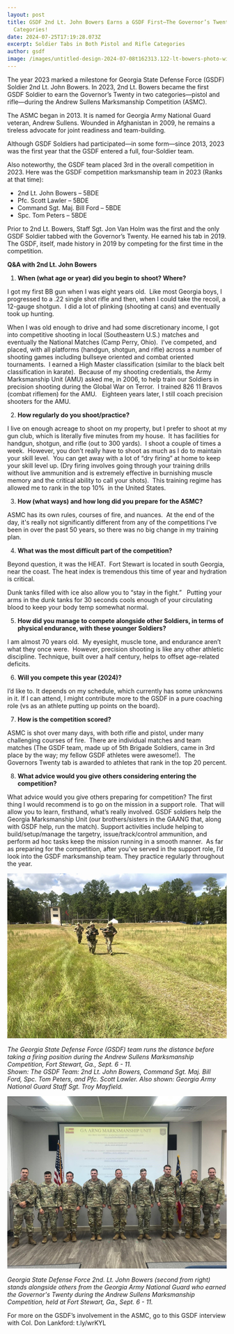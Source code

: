 ```yaml
---
layout: post
title: GSDF 2nd Lt. John Bowers Earns a GSDF First–The Governor’s Twenty in 2
  Categories!
date: 2024-07-25T17:19:28.073Z
excerpt: Soldier Tabs in Both Pistol and Rifle Categories
author: gsdf
image: /images/untitled-design-2024-07-08t162313.122-lt-bowers-photo-with-col-lankford-1-.png
---
```

The year 2023 marked a milestone for Georgia State Defense Force (GSDF) Soldier 2nd Lt.
John Bowers. In 2023, 2nd Lt. Bowers became the first GSDF Soldier to earn the
Governor’s Twenty in two categories—pistol and rifle—during the Andrew Sullens
Marksmanship Competition (ASMC).

The ASMC began in 2013. It is named for Georgia Army National Guard veteran, Andrew
Sullens. Wounded in Afghanistan in 2009, he remains a tireless advocate for joint
readiness and team-building. 

Although GSDF Soldiers had participated—in some form—since 2013, 2023 was the first
year that the GSDF entered a full, four-Soldier team. 

Also noteworthy, the GSDF team placed 3rd in the overall competition in 2023. Here was
the GSDF competition marksmanship team in 2023 (Ranks at that time): 

* 2nd Lt. John Bowers – 5BDE
* Pfc. Scott Lawler – 5BDE
* Command Sgt. Maj. Bill Ford – 5BDE
* Spc. Tom Peters – 5BDE 

Prior to 2nd Lt. Bowers, Staff Sgt. Jon Van Holm was the first and the only GSDF Soldier tabbed with the Governor’s Twenty. He earned his tab in 2019. The GSDF, itself, made history in 2019 by competing for the first time in the competition.

**Q&A with 2nd Lt. John Bowers**

1. **When (what age or year) did you begin to shoot? Where?** 

I got my first BB gun when I was eight years old.  Like most Georgia boys, I progressed to a .22 single shot rifle and then, when I could take the recoil, a 12-gauge shotgun.  I did a lot of plinking (shooting at cans) and eventually took up hunting. 

When I was old enough to drive and had some discretionary income, I got into competitive shooting in local (Southeastern U.S.) matches and eventually the National Matches (Camp Perry, Ohio).  I’ve competed, and placed, with all platforms (handgun, shotgun, and rifle) across a number of shooting games including bullseye oriented and combat oriented tournaments.  I earned a High Master classification (similar to the black belt classification in karate).  Because of my shooting credentials, the Army Marksmanship Unit (AMU) asked me, in 2006, to help train our Soldiers in precision shooting during the Global War on Terror.  I trained 826 11 Bravos (combat riflemen) for the AMU.   Eighteen years later, I still coach precision shooters for the AMU.

2. **How regularly do you shoot/practice?**

I live on enough acreage to shoot on my property, but I prefer to shoot at my gun club, which is literally five minutes from my house.  It has facilities for handgun, shotgun, and rifle (out to 300 yards).  I shoot a couple of times a week.  However, you don’t really have to shoot as much as I do to maintain your skill level.  You can get away with a lot of “dry firing” at home to keep your skill level up. (Dry firing involves going through your training drills without live ammunition and is extremely effective in burnishing muscle memory and the critical ability to call your shots).  This training regime has allowed me to rank in the top 10%  in the United States.

3. **How (what ways) and how long did you prepare for the ASMC?** 

ASMC has its own rules, courses of fire, and nuances.  At the end of the day, it's really not significantly different from any of the competitions I’ve been in over the past 50 years, so there was no big change in my training plan.

4. **What was the most difficult part of the competition?**

Beyond question, it was the HEAT.  Fort Stewart is located in south Georgia, near the coast. The heat index is tremendous this time of year and hydration is critical. 

Dunk tanks filled with ice also allow you to “stay in the fight.”   Putting your arms in the dunk tanks for 30 seconds cools enough of your circulating blood to keep your body temp somewhat normal.

5. **How did you manage to compete alongside other Soldiers, in terms of physical endurance, with these younger Soldiers?**

I am almost 70 years old.  My eyesight, muscle tone, and endurance aren’t what they once were.  However, precision shooting is like any other athletic discipline. Technique, built over a half century, helps to offset age-related deficits.  

6. **Will you compete this year (2024)?**

I’d like to. It depends on my schedule, which currently has some unknowns in it. If I can attend, I might contribute more to the GSDF in a pure coaching role (vs as an athlete putting up points on the board).

7. **How is the competition scored?**

ASMC is shot over many days, with both rifle and pistol, under many challenging courses of fire.  There are individual matches and team matches (The GSDF team, made up of 5th Brigade Soldiers, came in 3rd place by the way; my fellow GSDF athletes were awesome!).  The Governors Twenty tab is awarded to athletes that rank in the top 20 percent.

8. **What advice would you give others considering entering the competition?**

What advice would you give others preparing for competition? The first thing I would recommend is to go on the mission in a support role.  That will allow you to learn, firsthand, what’s really involved. GSDF soldiers help the Georgia Marksmanship Unit (our brothers/sisters in the GAANG that, along with GSDF help, run the match). Support activities include helping to build/setup/manage the
targetry, issue/track/control ammunition, and perform ad hoc tasks keep the mission running in a smooth manner.  As far as preparing for the competition, after you’ve served in the support role, I’d look into the GSDF marksmanship team. They practice regularly throughout the year.

![](/images/378860839_703895998448586_2949252924073931479_n-1-_team-photo-asmc-1-.jpg)

*The Georgia State Defense Force (GSDF) team runs the distance before taking a firing position during the Andrew Sullens Marksmanship Competition, Fort Stewart, Ga., Sept. 6 - 11.*\
*Shown: The GSDF Team: 2nd Lt. John Bowers, Command Sgt. Maj. Bill Ford, Spc. Tom Peters, and Pfc. Scott Lawler. Also shown: Georgia Army National Guard Staff Sgt. Troy Mayfield.*

![](/images/378326668_292014786873878_7331124469187306452_n-1-12st-asmc_cropped.jpg)

*Georgia State Defense Force 2nd. Lt. John Bowers (second from right) stands alongside others from the Georgia Army National Guard who earned the Governor's Twenty during the Andrew Sullens Marksmanship Competition, held at Fort Stewart, Ga., Sept. 6 - 11.*

For more on the GSDF’s involvement in the ASMC, go to this GSDF interview with Col.
Don Lankford: t.ly/wrKYL
